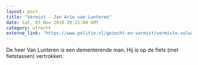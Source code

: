 ```yaml
---
layout: post
title: "Vermist - Jan Arie van Lunteren"
date: Sat, 03 Nov 2018 20:21:00 GMT
category: utrecht
externe_link: "https://www.politie.nl/gezocht-en-vermist/vermiste-volwassenen/2018/november/jan-arie-van-lunteren.html"
---
```


De heer Van Lunteren is een dementerende man. Hij is op de fiets (met fietstassen) vertrokken.
